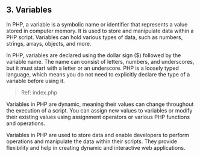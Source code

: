 ## 3. Variables

In PHP, a variable is a symbolic name or identifier that represents a value stored in computer memory. It is used to store and manipulate data within a PHP script. Variables can hold various types of data, such as numbers, strings, arrays, objects, and more.

In PHP, variables are declared using the dollar sign ($) followed by the variable name. The name can consist of letters, numbers, and underscores, but it must start with a letter or an underscore. PHP is a loosely typed language, which means you do not need to explicitly declare the type of a variable before using it.

> Ref: index.php

Variables in PHP are dynamic, meaning their values can change throughout the execution of a script. You can assign new values to variables or modify their existing values using assignment operators or various PHP functions and operations.

Variables in PHP are used to store data and enable developers to perform operations and manipulate the data within their scripts. They provide flexibility and help in creating dynamic and interactive web applications.